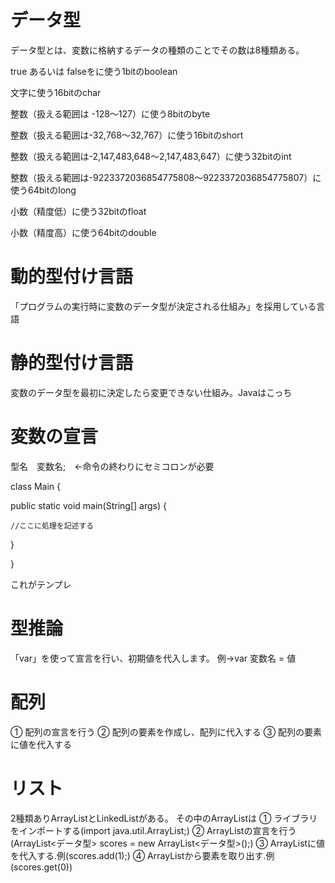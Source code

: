# データ型
データ型とは、変数に格納するデータの種類のことでその数は8種類ある。

true あるいは falseをに使う1bitのboolean

文字に使う16bitのchar

整数（扱える範囲は -128～127）に使う8bitのbyte

整数（扱える範囲は-32,768～32,767）に使う16bitのshort

整数（扱える範囲は-2,147,483,648～2,147,483,647）に使う32bitのint

整数（扱える範囲は-9223372036854775808～9223372036854775807）に使う64bitのlong

小数（精度低）に使う32bitのfloat

小数（精度高）に使う64bitのdouble

# 動的型付け言語
「プログラムの実行時に変数のデータ型が決定される仕組み」を採用している言語

# 静的型付け言語
変数のデータ型を最初に決定したら変更できない仕組み。Javaはこっち

# 変数の宣言
型名　変数名;　←命令の終わりにセミコロンが必要

class Main {

  public static void main(String[] args) {
  
    //ここに処理を記述する
    
  }
  
}

これがテンプレ

# 型推論
「var」を使って宣言を行い、初期値を代入します。 例→var 変数名 = 値

# 配列
① 配列の宣言を行う
② 配列の要素を作成し、配列に代入する
③ 配列の要素に値を代入する

# リスト
2種類ありArrayListとLinkedListがある。
その中のArrayListは
① ライブラリをインポートする(import java.util.ArrayList;)
② ArrayListの宣言を行う(ArrayList<データ型> scores = new ArrayList<データ型>();)
③ ArrayListに値を代入する.例(scores.add(1);)
④ ArrayListから要素を取り出す.例(scores.get(0))
